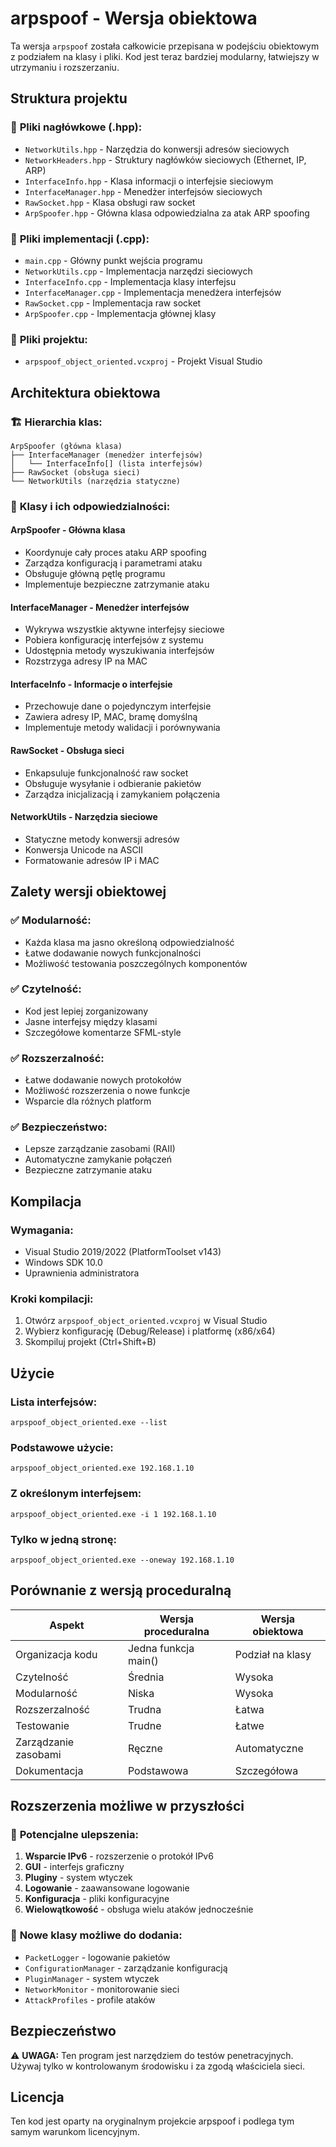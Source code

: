 # arpspoof - Wersja obiektowa

Ta wersja `arpspoof` została całkowicie przepisana w podejściu obiektowym z podziałem na klasy i pliki. Kod jest teraz bardziej modularny, łatwiejszy w utrzymaniu i rozszerzaniu.

## Struktura projektu

### 📁 **Pliki nagłówkowe (.hpp):**
- `NetworkUtils.hpp` - Narzędzia do konwersji adresów sieciowych
- `NetworkHeaders.hpp` - Struktury nagłówków sieciowych (Ethernet, IP, ARP)
- `InterfaceInfo.hpp` - Klasa informacji o interfejsie sieciowym
- `InterfaceManager.hpp` - Menedżer interfejsów sieciowych
- `RawSocket.hpp` - Klasa obsługi raw socket
- `ArpSpoofer.hpp` - Główna klasa odpowiedzialna za atak ARP spoofing

### 📁 **Pliki implementacji (.cpp):**
- `main.cpp` - Główny punkt wejścia programu
- `NetworkUtils.cpp` - Implementacja narzędzi sieciowych
- `InterfaceInfo.cpp` - Implementacja klasy interfejsu
- `InterfaceManager.cpp` - Implementacja menedżera interfejsów
- `RawSocket.cpp` - Implementacja raw socket
- `ArpSpoofer.cpp` - Implementacja głównej klasy

### 📁 **Pliki projektu:**
- `arpspoof_object_oriented.vcxproj` - Projekt Visual Studio

## Architektura obiektowa

### 🏗️ **Hierarchia klas:**

```
ArpSpoofer (główna klasa)
├── InterfaceManager (menedżer interfejsów)
│   └── InterfaceInfo[] (lista interfejsów)
├── RawSocket (obsługa sieci)
└── NetworkUtils (narzędzia statyczne)
```

### 🔧 **Klasy i ich odpowiedzialności:**

#### **ArpSpoofer** - Główna klasa
- Koordynuje cały proces ataku ARP spoofing
- Zarządza konfiguracją i parametrami ataku
- Obsługuje główną pętlę programu
- Implementuje bezpieczne zatrzymanie ataku

#### **InterfaceManager** - Menedżer interfejsów
- Wykrywa wszystkie aktywne interfejsy sieciowe
- Pobiera konfigurację interfejsów z systemu
- Udostępnia metody wyszukiwania interfejsów
- Rozstrzyga adresy IP na MAC

#### **InterfaceInfo** - Informacje o interfejsie
- Przechowuje dane o pojedynczym interfejsie
- Zawiera adresy IP, MAC, bramę domyślną
- Implementuje metody walidacji i porównywania

#### **RawSocket** - Obsługa sieci
- Enkapsuluje funkcjonalność raw socket
- Obsługuje wysyłanie i odbieranie pakietów
- Zarządza inicjalizacją i zamykaniem połączenia

#### **NetworkUtils** - Narzędzia sieciowe
- Statyczne metody konwersji adresów
- Konwersja Unicode na ASCII
- Formatowanie adresów IP i MAC

## Zalety wersji obiektowej

### ✅ **Modularność:**
- Każda klasa ma jasno określoną odpowiedzialność
- Łatwe dodawanie nowych funkcjonalności
- Możliwość testowania poszczególnych komponentów

### ✅ **Czytelność:**
- Kod jest lepiej zorganizowany
- Jasne interfejsy między klasami
- Szczegółowe komentarze SFML-style

### ✅ **Rozszerzalność:**
- Łatwe dodawanie nowych protokołów
- Możliwość rozszerzenia o nowe funkcje
- Wsparcie dla różnych platform

### ✅ **Bezpieczeństwo:**
- Lepsze zarządzanie zasobami (RAII)
- Automatyczne zamykanie połączeń
- Bezpieczne zatrzymanie ataku

## Kompilacja

### **Wymagania:**
- Visual Studio 2019/2022 (PlatformToolset v143)
- Windows SDK 10.0
- Uprawnienia administratora

### **Kroki kompilacji:**
1. Otwórz `arpspoof_object_oriented.vcxproj` w Visual Studio
2. Wybierz konfigurację (Debug/Release) i platformę (x86/x64)
3. Skompiluj projekt (Ctrl+Shift+B)

## Użycie

### **Lista interfejsów:**
```
arpspoof_object_oriented.exe --list
```

### **Podstawowe użycie:**
```
arpspoof_object_oriented.exe 192.168.1.10
```

### **Z określonym interfejsem:**
```
arpspoof_object_oriented.exe -i 1 192.168.1.10
```

### **Tylko w jedną stronę:**
```
arpspoof_object_oriented.exe --oneway 192.168.1.10
```

## Porównanie z wersją proceduralną

| Aspekt | Wersja proceduralna | Wersja obiektowa |
|--------|-------------------|------------------|
| Organizacja kodu | Jedna funkcja main() | Podział na klasy |
| Czytelność | Średnia | Wysoka |
| Modularność | Niska | Wysoka |
| Rozszerzalność | Trudna | Łatwa |
| Testowanie | Trudne | Łatwe |
| Zarządzanie zasobami | Ręczne | Automatyczne |
| Dokumentacja | Podstawowa | Szczegółowa |

## Rozszerzenia możliwe w przyszłości

### 🔮 **Potencjalne ulepszenia:**
1. **Wsparcie IPv6** - rozszerzenie o protokół IPv6
2. **GUI** - interfejs graficzny
3. **Pluginy** - system wtyczek
4. **Logowanie** - zaawansowane logowanie
5. **Konfiguracja** - pliki konfiguracyjne
6. **Wielowątkowość** - obsługa wielu ataków jednocześnie

### 🔧 **Nowe klasy możliwe do dodania:**
- `PacketLogger` - logowanie pakietów
- `ConfigurationManager` - zarządzanie konfiguracją
- `PluginManager` - system wtyczek
- `NetworkMonitor` - monitorowanie sieci
- `AttackProfiles` - profile ataków

## Bezpieczeństwo

⚠️ **UWAGA:** Ten program jest narzędziem do testów penetracyjnych. Używaj tylko w kontrolowanym środowisku i za zgodą właściciela sieci.

## Licencja

Ten kod jest oparty na oryginalnym projekcie arpspoof i podlega tym samym warunkom licencyjnym. 